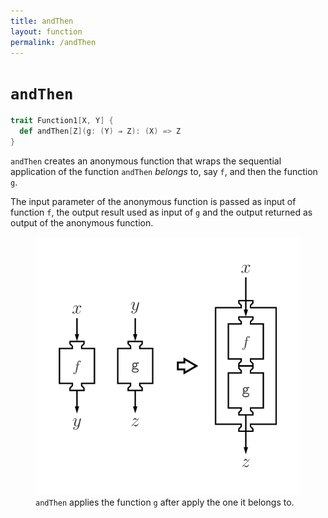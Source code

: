 ```yaml
---
title: andThen
layout: function
permalink: /andThen
---
```


# `andThen`

~~~ scala
trait Function1[X, Y] {
  def andThen[Z](g: (Y) ⇒ Z): (X) => Z
}
~~~

`andThen` creates an anonymous function that wraps the sequential application of
the function `andThen` _belongs_ to, say `f`, and then the function `g`.

The input parameter of the anonymous function is passed as input of function
`f`, the output result used as input of `g` and the output returned as output of
the anonymous function.

<figure class="diagram">
  <img src="images/andThen.svg" alt="andThen function">
  <figcaption class="diagram-desc"><code>andThen</code> applies the function
  <code>g</code> after apply the one it belongs to.</figcaption>
</figure>
